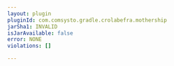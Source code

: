 ```yaml
---
layout: plugin
pluginId: com.comsysto.gradle.crolabefra.mothership
jarSha1: INVALID
isJarAvailable: false
error: NONE
violations: []

---
```

